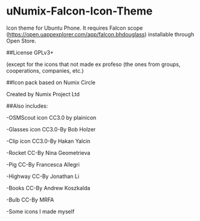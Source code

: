 # uNumix-Falcon-Icon-Theme

Icon theme for Ubuntu Phone. It requires Falcon scope (https://open.uappexplorer.com/app/falcon.bhdouglass) installable through Open Store.

##License
GPLv3+

 (except for the icons that not made ex profeso (the ones from groups, cooperations, companies, etc.)

##Icon pack based on Numix Circle

 Created by Numix Project Ltd

##Also includes:

-OSMScout icon CC3.0 by plainicon

-Glasses icon CC3.0-By Bob Holzer

-Clip icon CC3.0-By Hakan Yalcin

-Rocket CC-By Nina Geometrieva

-Pig CC-By Francesca Allegri

-Highway CC-By Jonathan Li

-Books CC-By Andrew Koszkalda

-Bulb CC-By MRFA

-Some icons I made myself

